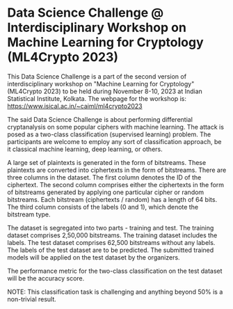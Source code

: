 # Data Science Challenge @ Interdisciplinary Workshop on Machine Learning for Cryptology (ML4Crypto 2023)

This Data Science Challenge is a part of the second version of interdisciplinary workshop on "Machine Learning for Cryptology" (ML4Crypto 2023) to be held during November 8-10, 2023 at Indian Statistical Institute, Kolkata. The webpage for the workshop is: https://www.isical.ac.in/~caiml/ml4crypto2023

The said Data Science Challenge is about performing differential cryptanalysis on some popular ciphers with machine learning. The attack is posed as a two-class classification (supervised learning) problem. The participants are welcome to employ any sort of classification approach, be it classical machine learning, deep learning, or others.

A large set of plaintexts is generated in the form of bitstreams. These plaintexts are converted into ciphertexts in the form of bitstreams. There are three columns in the dataset. The first column denotes the ID of the ciphertext. The second column comprises either the ciphertexts in the form of bitstreams generated by applying one particular cipher or random bitstreams. Each bitstream (ciphertexts / random) has a length of 64 bits. The third column consists of the labels (0 and 1), which denote the bitstream type.

The dataset is segregated into two parts - training and test. The training dataset comprises 2,50,000 bitstreams. The training dataset includes the labels. The test dataset comprises 62,500 bitstreams without any labels. The labels of the test dataset are to be predicted. The submitted trained models will be applied on the test dataset by the organizers.

The performance metric for the two-class classification on the test dataset will be the accuracy score.

NOTE: This classification task is challenging and anything beyond 50% is a non-trivial result.
